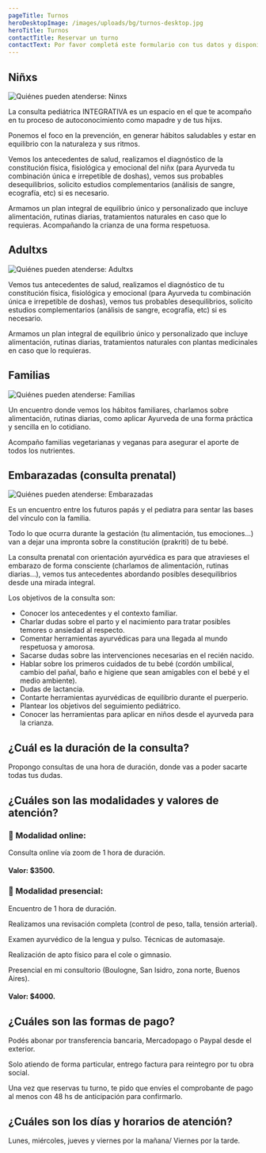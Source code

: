```yaml
---
pageTitle: Turnos
heroDesktopImage: /images/uploads/bg/turnos-desktop.jpg
heroTitle: Turnos
contactTitle: Reservar un turno
contactText: Por favor completá este formulario con tus datos y disponibilidad horaria. Nos pondremos en contacto con vos vía mail para asignarte un turno.
---
```


## Niñxs

![Quiénes pueden atenderse: Ninxs](/images/uploads/turnos/quien-puede-atenderse-ninxs.jpg)

La consulta pediátrica INTEGRATIVA es un espacio en el que te acompaño en tu proceso de autoconocimiento como mapadre y de tus hijxs.

Ponemos el foco en la prevención, en generar hábitos saludables y estar en equilibrio con la naturaleza y sus ritmos.

Vemos los  antecedentes de salud, realizamos el diagnóstico de la constitución física, fisiológica y emocional del niñx (para Ayurveda tu combinación única e irrepetible de doshas), vemos sus probables desequilibrios, solicito estudios complementarios (análisis de sangre, ecografía, etc) si es necesario.

Armamos un plan integral de equilibrio único y personalizado que incluye alimentación, rutinas diarias, tratamientos naturales en caso que lo requieras. Acompañando la crianza de una forma respetuosa.

>

## Adultxs

![Quiénes pueden atenderse: Adultxs](/images/uploads/turnos/quien-puede-atenderse-adultxs.jpg)

Vemos tus antecedentes de salud, realizamos el diagnóstico de tu constitución física, fisiológica y emocional (para Ayurveda tu combinación única e irrepetible de doshas), vemos tus probables desequilibrios, solicito estudios complementarios (análisis de sangre, ecografía, etc) si es necesario.

Armamos un plan integral de equilibrio único y personalizado que incluye alimentación, rutinas diarias, tratamientos naturales con plantas medicinales en caso que lo requieras.

>

## Familias

![Quiénes pueden atenderse: Familias](/images/uploads/turnos/quien-puede-atenderse-familias.jpg)

Un encuentro donde vemos los hábitos familiares, charlamos sobre alimentación, rutinas diarias, como aplicar Ayurveda de una forma práctica y sencilla en lo cotidiano.

Acompaño familias vegetarianas y veganas para asegurar el aporte de todos los nutrientes.

>

## Embarazadas (consulta prenatal)

![Quiénes pueden atenderse: Embarazadas](/images/uploads/turnos/quien-puede-atenderse-embarazadas.jpg)

Es un encuentro entre los futuros papás y el pediatra para sentar las bases del vínculo con la familia.

Todo lo que ocurra durante la gestación (tu alimentación, tus emociones...) van a dejar una impronta sobre la constitución (prakriti) de tu bebé.

La consulta prenatal con orientación ayurvédica es para que atravieses el embarazo de forma consciente (charlamos de alimentación, rutinas diarias...), vemos tus antecedentes abordando posibles desequilibrios desde una mirada integral.

>

Los objetivos de la consulta son:

  * Conocer los antecedentes y el contexto familiar.
  * Charlar dudas sobre el parto y el nacimiento para tratar posibles temores o ansiedad al respecto.
  * Comentar herramientas ayurvédicas para una llegada al mundo respetuosa y amorosa.
  * Sacarse dudas sobre las intervenciones necesarias en el recién nacido.
  * Hablar sobre los primeros cuidados de tu bebé (cordón umbilical, cambio del pañal, baño e higiene que sean amigables con el bebé y el medio ambiente).
  * Dudas de lactancia.
  * Contarte herramientas ayurvédicas de equilibrio durante el puerperio.
  * Plantear los objetivos del seguimiento pediátrico.
  * Conocer las herramientas para aplicar en niños desde el ayurveda para la crianza.

## ¿Cuál es la duración de la consulta?

Propongo consultas de una hora de duración, donde vas a poder sacarte todas tus dudas.

## ¿Cuáles son las modalidades y valores de atención?

### 🌿 Modalidad online:

Consulta online vía zoom de 1 hora de duración. 

#### Valor: $3500.

### 🍂 Modalidad presencial:

Encuentro de 1 hora de duración.

Realizamos una revisación completa (control de peso, talla, tensión arterial). 

Examen ayurvédico de la lengua y pulso. Técnicas de automasaje. 

Realización de apto físico para el cole o gimnasio.

Presencial en mi consultorio (Boulogne, San Isidro, zona norte, Buenos Aires).

#### Valor: $4000.

## ¿Cuáles son las formas de pago?

Podés abonar por transferencia bancaria, Mercadopago o Paypal desde el exterior.

Solo atiendo de forma particular, entrego factura para reintegro por tu obra social.

Una vez que reservas tu turno, te pido que envíes el comprobante de pago al menos con 48 hs de anticipación para confirmarlo.

## ¿Cuáles son los días y horarios de atención?

Lunes, miércoles, jueves y viernes por la mañana/ Viernes por la tarde.